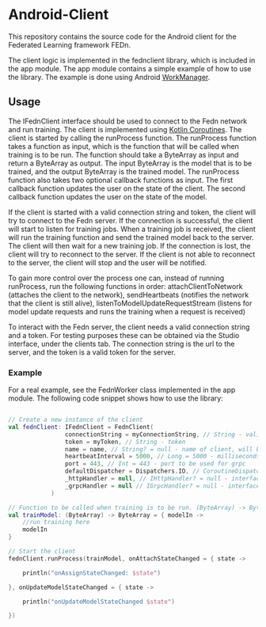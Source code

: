 # Android-Client
This repository contains the source code for the Android client for the Federated Learning framework FEDn. 

The client logic is implemented in the fednclient library, which is included in the app module. The app module contains a simple example of how to use the library.
The example is done using Android [WorkManager](https://developer.android.com/topic/libraries/architecture/workmanager). 


## Usage

The IFednClient interface should be used to connect to the Fedn network and run training. The client is implemented using [Kotlin Coroutines](https://kotlinlang.org/docs/reference/coroutines-overview.html). The client is started by calling the runProcess function. The runProcess function takes a function as input, which is the function that will be called when training is to be run. The function should take a ByteArray as input and return a ByteArray as output. The input ByteArray is the model that is to be trained, and the output ByteArray is the trained model. The runProcess function also takes two optional callback functions as input. The first callback function updates the user on the state of the client. The second callback function updates the user on the state of the model.

If the client is started with a valid connection string and token, the client will try to connect to the Fedn server. If the connection is successful, the client will start to listen for training jobs. When a training job is received, the client will run the training function and send the trained model back to the server. The client will then wait for a new training job. If the connection is lost, the client will try to reconnect to the server. If the client is not able to reconnect to the server, the client will stop and the user will be notified.

To gain more control over the process one can, instead of running runProcess, run the following functions in order: attachClientToNetwork (attaches the client to the network), sendHeartbeats (notifies the network that the client is still alive), listenToModelUpdateRequestStream (listens for model update requests and runs the training when a request is received)

To interact with the Fedn server, the client needs a valid connection string and a token. For testing purposes these can be obtained via the Studio interface, under the clients tab. The connection string is the url to the server, and the token is a valid token for the server.

### Example

For a real example, see the FednWorker class implemented in the app module. The following code snippet shows how to use the library:

```kotlin

// Create a new instance of the client
val fednClient: IFednClient = FednClient(
                connectionString = myConnectionString, // String - valid url
                token = myToken, // String - token
                name = name, // String? = null - name of client, will be generated if null 
                heartbeatInterval = 5000, // Long = 5000 - milliseconds between heart beats
                port = 443, // Int = 443 - port to be used for grpc
                defaultDispatcher = Dispatchers.IO, // CoroutineDispatcher = Dispatchers.IO - dispatcher used to create context
                _httpHandler = null, // IHttpHandler? = null - interface defined in library, can be used to override interaction with fedn rest api. Used for testing purposes
                _grpcHandler = null // IGrpcHandler? = null - interface defined in library, can be used to override interaction with fedn grpc client. Used for testing purposes
            )

// Function to be called when training is to be run. (ByteArray) -> ByteArray
val trainModel: (ByteArray) -> ByteArray = { modelIn ->
    //run training here
    modelIn
}

// Start the client
fednClient.runProcess(trainModel, onAttachStateChanged = { state ->

    println("onAssignStateChanged: $state")

}, onUpdateModelStateChanged = { state ->

    println("onUpdateModelStateChanged $state")

})
